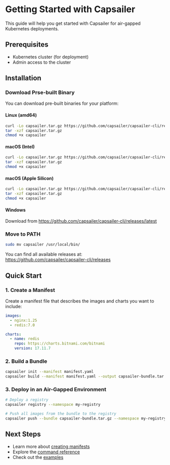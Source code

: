 # Getting Started with Capsailer

This guide will help you get started with Capsailer for air-gapped Kubernetes deployments.

## Prerequisites

- Kubernetes cluster (for deployment)
- Admin access to the cluster

## Installation

### Download Prse-built Binary

You can download pre-built binaries for your platform:

#### Linux (amd64)

```bash
curl -Lo capsailer.tar.gz https://github.com/capsailer/capsailer-cli/releases/latest/download/capsailer-linux-amd64.tar.gz
tar -xzf capsailer.tar.gz
chmod +x capsailer
```

#### macOS (Intel)

```bash
curl -Lo capsailer.tar.gz https://github.com/capsailer/capsailer-cli/releases/latest/download/capsailer-darwin-amd64.tar.gz
tar -xzf capsailer.tar.gz
chmod +x capsailer
```

#### macOS (Apple Silicon)

```bash
curl -Lo capsailer.tar.gz https://github.com/capsailer/capsailer-cli/releases/latest/download/capsailer-darwin-arm64.tar.gz
tar -xzf capsailer.tar.gz
chmod +x capsailer
```

#### Windows

Download from https://github.com/capsailer/capsailer-cli/releases/latest

### Move to PATH

```bash
sudo mv capsailer /usr/local/bin/
```

You can find all available releases at: https://github.com/capsailer/capsailer-cli/releases

## Quick Start

### 1. Create a Manifest

Create a manifest file that describes the images and charts you want to include:

```yaml
images:
  - nginx:1.25
  - redis:7.0

charts:
  - name: redis
    repo: https://charts.bitnami.com/bitnami
    version: 17.11.7
```

### 2. Build a Bundle

```bash
capsailer init --manifest manifest.yaml
capsailer build --manifest manifest.yaml --output capsailer-bundle.tar.gz
```

### 3. Deploy in an Air-Gapped Environment

```bash
# Deploy a registry
capsailer registry --namespace my-registry

# Push all images from the bundle to the registry
capsailer push --bundle capsailer-bundle.tar.gz --namespace my-registry
```

## Next Steps

- Learn more about [creating manifests](user-guide/creating-manifests.md)
- Explore the [command reference](commands/overview.md)
- Check out the [examples](examples.md) 